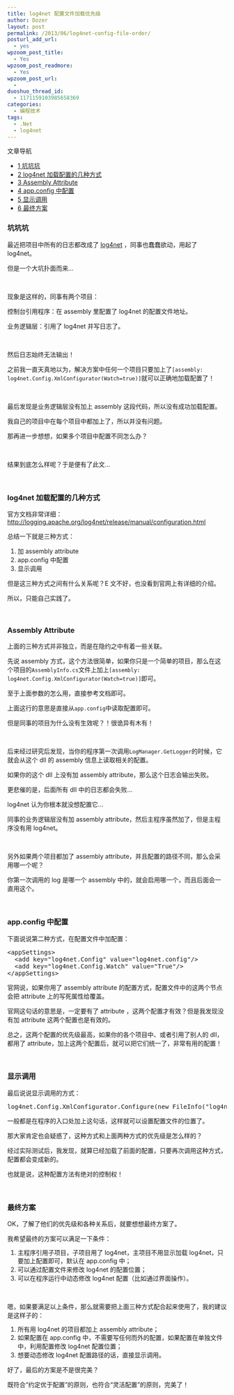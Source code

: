 ```yaml
---
title: log4net 配置文件加载优先级
author: Dozer
layout: post
permalink: /2013/06/log4net-config-file-order/
posturl_add_url:
  - yes
wpzoom_post_title:
  - Yes
wpzoom_post_readmore:
  - Yes
wpzoom_post_url:
  - 
duoshuo_thread_id:
  - 1171159103985658369
categories:
  - 编程技术
tags:
  - .Net
  - log4net
---
```

<div id="toc_container" class="no_bullets">
  <p class="toc_title">
    文章导航
  </p>
  
  <ul class="toc_list">
    <li>
      <a href="#i"><span class="toc_number toc_depth_1">1</span> 坑坑坑</a>
    </li>
    <li>
      <a href="#log4net"><span class="toc_number toc_depth_1">2</span> log4net 加载配置的几种方式</a>
    </li>
    <li>
      <a href="#Assembly_Attribute"><span class="toc_number toc_depth_1">3</span> Assembly Attribute</a>
    </li>
    <li>
      <a href="#appconfig"><span class="toc_number toc_depth_1">4</span> app.config 中配置</a>
    </li>
    <li>
      <a href="#i-2"><span class="toc_number toc_depth_1">5</span> 显示调用</a>
    </li>
    <li>
      <a href="#i-3"><span class="toc_number toc_depth_1">6</span> 最终方案</a>
    </li>
  </ul>
</div>

### <span id="i">坑坑坑</span>

最近把项目中所有的日志都改成了 <a href="http://logging.apache.org/log4net/" target="_blank">log4net</a> ，同事也蠢蠢欲动，用起了 log4net。

但是一个大坑扑面而来…

&nbsp;

现象是这样的，同事有两个项目：

控制台引用程序：在 assembly 里配置了 log4net 的配置文件地址。

业务逻辑层：引用了 log4net 并写日志了。

&nbsp;

然后日志始终无法输出！

之前我一直天真地以为，解决方案中任何一个项目只要加上了`[assembly: log4net.Config.XmlConfigurator(Watch=true)]`就可以正确地加载配置了！

<!--more-->

&nbsp;

最后发现是业务逻辑层没有加上 assembly 这段代码，所以没有成功加载配置。

我自己的项目中在每个项目中都加上了，所以并没有问题。

那再进一步想想，如果多个项目中配置不同怎么办？

&nbsp;

结果到底怎么样呢？于是便有了此文…

&nbsp;

### <span id="log4net">log4net 加载配置的几种方式</span>

官方文档非常详细：<a href="http://logging.apache.org/log4net/release/manual/configuration.html" target="_blank">http://logging.apache.org/log4net/release/manual/configuration.html</a>

总结一下就是三种方式：

1.  加 assembly attribute
2.  app.config 中配置
3.  显示调用

但是这三种方式之间有什么关系呢？E 文不好，也没看到官网上有详细的介绍。

所以，只能自己实践了。

&nbsp;

### <span id="Assembly_Attribute">Assembly Attribute</span>

上面的三种方式并非独立，而是在隐约之中有着一些关联。

先说 assembly 方式，这个方法很简单，如果你只是一个简单的项目，那么在这个项目的`AssemblyInfo.cs`文件上加上`[assembly: log4net.Config.XmlConfigurator(Watch=true)]`即可。

至于上面参数的怎么用，直接参考文档即可。

上面这行的意思是直接从`app.config`中读取配置即可。

但是同事的项目为什么没有生效呢？！很诡异有木有！

&nbsp;

后来经过研究后发现，当你的程序第一次调用`LogManager.GetLogger`的时候，它就会从这个 dll 的 assembly 信息上读取相关的配置。

如果你的这个 dll 上没有加 assembly attribute，那么这个日志会输出失败。

更悲催的是，后面所有 dll 中的日志都会失败…

log4net 认为你根本就没想配置它…

同事的业务逻辑层没有加 assembly attribute，然后主程序虽然加了，但是主程序没有用 log4net。

&nbsp;

另外如果两个项目都加了 assembly attribute，并且配置的路径不同，那么会采用哪一个呢？

你第一次调用的 log 是哪一个 assembly 中的，就会启用哪一个，而且后面会一直用这个。

&nbsp;

### <span id="appconfig">app.config 中配置</span>

下面说说第二种方式，在配置文件中加配置：

<pre class="lang:xhtml decode:true">&lt;appSettings&gt;
  &lt;add key="log4net.Config" value="log4net.config"/&gt;
  &lt;add key="log4net.Config.Watch" value="True"/&gt;
&lt;/appSettings&gt;</pre>

官网说，如果你用了 assembly attribute 的配置方式，配置文件中的这两个节点会把 attribute 上的写死属性给覆盖。

官网这句话的意思是，一定要有了 attribute ，这两个配置才有效？但是我发现没有加 attribute 这两个配置也是有效的。

总之，这两个配置的优先级最高，如果你的各个项目中、或者引用了别人的 dll，都用了 attribute，加上这两个配置后，就可以把它们统一了，非常有用的配置！

&nbsp;

### <span id="i-2">显示调用</span>

最后说说显示调用的方式：

<pre class="lang:c# decode:true">log4net.Config.XmlConfigurator.Configure(new FileInfo("log4net.xml"));</pre>

一般都是在程序的入口处加上这句话，这样就可以设置配置文件的位置了。

那大家肯定也会疑惑了，这种方式和上面两种方式的优先级是怎么样的？

经过实际测试后，我发现，就算已经加载了前面的配置，只要再次调用这种方式，配置都会变成新的。

也就是说，这种配置方法有绝对的控制权！

&nbsp;

### <span id="i-3">最终方案</span>

OK，了解了他们的优先级和各种关系后，就要想想最终方案了。

我希望最终的方案可以满足一下条件：

1.  <span style="line-height: 13px;">主程序引用子项目，子项目用了 log4net，主项目不用显示加载 log4net，只要加上配置即可，默认在 app.config 中；</span>
2.  可以通过配置文件来修改 log4net 的配置位置；
3.  可以在程序运行中动态修改 log4net 配置（比如通过界面操作）。

&nbsp;

嗯，如果要满足以上条件，那么就需要把上面三种方式配合起来使用了，我的建议是这样子的：

1.  <span style="line-height: 13px;">所有用 log4net 的项目都加上 assembly attribute；</span>
2.  如果配置在 app.config 中，不需要写任何而外的配置，如果配置在单独文件中，利用配置修改 log4net 配置位置；
3.  想要动态修改 log4net 配置路径的话，直接显示调用。

好了，最后的方案是不是很完美？

既符合“约定优于配置”的原则，也符合“灵活配置”的原则，完美了！